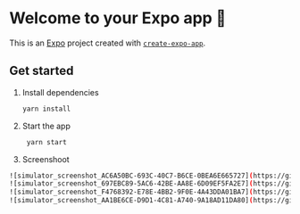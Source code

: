 # Welcome to your Expo app 👋

This is an [Expo](https://expo.dev) project created with [`create-expo-app`](https://www.npmjs.com/package/create-expo-app).

## Get started

1. Install dependencies

   ```bash
   yarn install
   ```

2. Start the app

   ```bash
    yarn start
   ```

3. Screenshoot
```bash
![simulator_screenshot_AC6A50BC-693C-40C7-B6CE-0BEA6E665727](https://github.com/user-attachments/assets/68673d6e-ccdf-46e9-b8df-9c4a6e8bbcbf)
![simulator_screenshot_697EBC89-5AC6-42BE-AA8E-6D09EF5FA2E7](https://github.com/user-attachments/assets/b1c696ab-b2be-4118-b180-dec470b71b47)
![simulator_screenshot_F4768392-E78E-4BB2-9F0E-4A43DDA01BA7](https://github.com/user-attachments/assets/1463908d-98d2-4c72-bc77-7acba925569a)
![simulator_screenshot_AA1BE6CE-D9D1-4C81-A740-9A18AD11DA80](https://github.com/user-attachments/assets/b7735eee-f9e4-492d-9dd4-2c8cb5cc7494)
   ```
